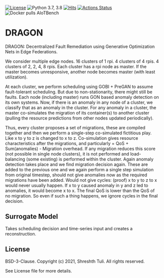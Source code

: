 [![License](https://img.shields.io/badge/License-BSD%203--Clause-red.svg)](https://github.com/imperial-qore/DRAGON/blob/master/LICENSE)
![Python 3.7, 3.8](https://img.shields.io/badge/python-3.7%20%7C%203.8-blue.svg)
[![Hits](https://hits.seeyoufarm.com/api/count/incr/badge.svg?url=https%3A%2F%2Fgithub.com%2Fimperial-qore%2FDRAGON&count_bg=%23FFC401&title_bg=%23555555&icon=&icon_color=%23E7E7E7&title=hits&edge_flat=false)](https://hits.seeyoufarm.com)
[![Actions Status](https://github.com/imperial-qore/DRAGON/workflows/AIoT-Benchmarks/badge.svg)](https://github.com/imperial-qore/DRAGON/actions)
![Docker pulls AIoTBench](https://img.shields.io/docker/pulls/shreshthtuli/aiotbench?label=docker%20pulls%3AAIoTBench)

# DRAGON

DRAGON: Decentralized Fault Remediation using Generative Optimization Nets in Edge Federations.

We consider multiple edge nodes. 16 clusters of 1 rpi. 4 clusters of 4 rpis. 4 clusters of 2, 2, 4, 8 rpis. 
Each cluster has a rpi node as master. If the master becomes unresponsive, another node becomes master (with least utilization).

At each cluster, we perform scheduling using GOBI + PreGAN to assume fault-tolerant scheduling.
But due to non-stationarity, there might still be faults. Each node (including master) runs GON based 
anomaly detection on its own systems. Now, if there is an anomaly in any node of a cluster, we classify that
as an anomaly in the cluster. For any anomaly in a cluster, the master co-simulates the migration of its
container(s) to another cluster (pulling the resource predictions from other nodes updated periodically).


Thus, every cluster proposes a set of migrations, these are compiled together and then we perform a single-step co-simulated fictitious play. Like x to y to z is changed to x to z.
Co-simulation gives resource characteristics after the migrations, and particularly = QoS + Sum(anomalies) - Migration overhead.
If any migration reduces this score (not possible in single node clusters), it is not performed and load-balancing (some existing) is performed within the cluster. 
Again anomaly detection takes place and we find migration decision again. 
These are added to the previous one and we again perform a single step simulation from original timestep, should not give anomalies now as the required migrations have been added.
Would not give cycles: (proof) x to y to z to x would never usually happen. If x to y caused anomaly in y and z led to anomalies, it would become x to x. The final QoS is lower than
the QoS of no migration. So even if such a thing happens, we ignore cycles in the final decision.

## Surrogate Model

Takes scheduling decision and time-series input and creates a reconstruction. 

## License

BSD-3-Clause. 
Copyright (c) 2021, Shreshth Tuli.
All rights reserved.

See License file for more details.
